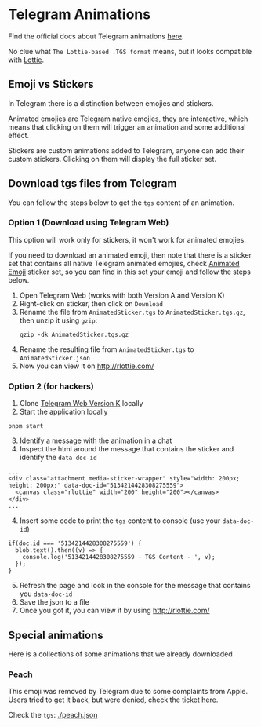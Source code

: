 # Telegram Animations

Find the official docs about Telegram animations [here](https://core.telegram.org/stickers#animated-stickers).

No clue what `The Lottie-based .TGS format` means, but it looks compatible with [Lottie](https://github.com/airbnb/lottie).

## Emoji vs Stickers

In Telegram there is a distinction between emojies and stickers.

Animated emojies are Telegram native emojies, they are interactive, which means that clicking on them will trigger an animation and some additional effect.

Stickers are custom animations added to Telegram, anyone can add their custom stickers. Clicking on them will display the full sticker set.

## Download tgs files from Telegram

You can follow the steps below to get the `tgs` content of an animation.

### Option 1 (Download using Telegram Web)

This option will work only for stickers, it won't work for animated emojies.

If you need to download an animated emoji, then note that there is a sticker set that contains all native Telegram animated emojies, check [Animated Emoji](https://t.me/addstickers/AnimatedEmojies) sticker set, so you can find in this set your emoji and follow the steps below.

1. Open Telegram Web (works with both Version A and Version K)
2. Right-click on sticker, then click on `Download`
3. Rename the file from `AnimatedSticker.tgs` to `AnimatedSticker.tgs.gz`, then unzip it using `gzip`:
   ```
   gzip -dk AnimatedSticker.tgs.gz
   ```
4. Rename the resulting file from `AnimatedSticker.tgs` to `AnimatedSticker.json`
5. Now you can view it on http://rlottie.com/

### Option 2 (for hackers)

1. Clone [Telegram Web Version K](https://github.com/morethanwords/tweb) locally
2. Start the application locally
```
pnpm start
```
3. Identify a message with the animation in a chat
4. Inspect the html around the message that contains the sticker and identify the `data-doc-id`
```
...
<div class="attachment media-sticker-wrapper" style="width: 200px; height: 200px;" data-doc-id="5134214428308275559">
  <canvas class="rlottie" width="200" height="200"></canvas>
</div>
...
```
4. Insert some code to print the `tgs` content to console (use your `data-doc-id`)
```
if(doc.id === '5134214428308275559') {
  blob.text().then((v) => {
    console.log('5134214428308275559 - TGS Content - ', v);
  });
}
```
5. Refresh the page and look in the console for the message that contains you `data-doc-id`
6. Save the json to a file
7. Once you got it, you can view it by using http://rlottie.com/

## Special animations

Here is a collections of some animations that we already downloaded

### Peach

This emoji was removed by Telegram due to some complaints from Apple.
Users tried to get it back, but were denied, check the ticket [here](https://bugs.telegram.org/c/11912).

Check the `tgs`: [./peach.json](./peach.json)
